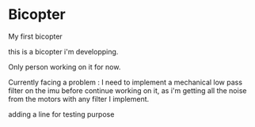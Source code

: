 # Bicopter
My first bicopter

this is a bicopter i'm developping. 

Only person working on it for now.

Currently facing a problem : I need to implement a mechanical low pass filter on the imu before continue working on it, 
as i'm getting all the noise from the motors with any filter I implement.

adding a line for testing purpose